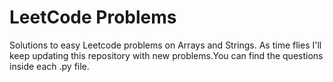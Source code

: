 # LeetCode Problems
Solutions to easy Leetcode problems on Arrays and Strings. As time flies I'll keep updating this repository with new problems.You can find the questions inside each .py file.
